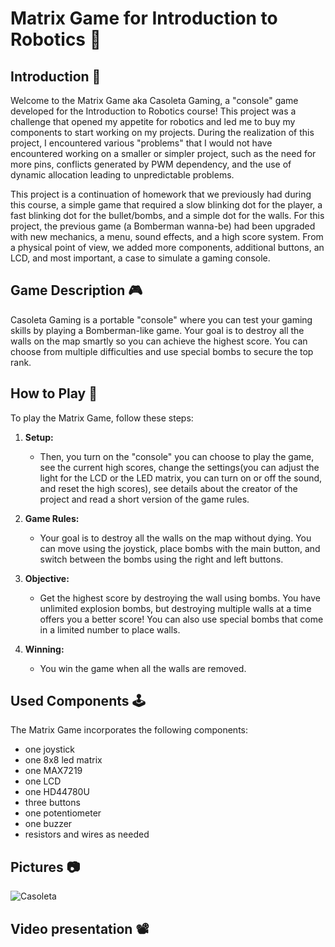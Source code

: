 Matrix Game for Introduction to Robotics 🦾
========================================

Introduction 📄
------------

Welcome to the Matrix Game aka Casoleta Gaming, a "console" game developed for the Introduction to Robotics course! This project was a challenge that opened my appetite for robotics and led me to buy my components to start working on my projects. During the realization of this project, I encountered various "problems" that I would not have encountered working on a smaller or simpler project, such as the need for more pins, conflicts generated by PWM dependency, and the use of dynamic allocation leading to unpredictable problems.

This project is a continuation of homework that we previously had during this course, a simple game that required a slow blinking dot for the player, a fast blinking dot for the bullet/bombs, and a simple dot for the walls. For this project, the previous game (a Bomberman wanna-be) had been upgraded with new mechanics, a menu, sound effects, and a high score system. From a physical point of view, we added more components, additional buttons, an LCD, and most important, a case to simulate a gaming console.

Game Description 🎮
----------------

Casoleta Gaming is a portable "console" where you can test your gaming skills by playing a Bomberman-like game. Your goal is to destroy all the walls on the map smartly so you can achieve the highest score. You can choose from multiple difficulties and use special bombs to secure the top rank.

How to Play 🧩
-----------

To play the Matrix Game, follow these steps:

1.  **Setup:**
    
    *   Then, you turn on the "console" you can choose to play the game, see the current high scores, change the settings(you can adjust the light for the LCD or the LED matrix, you can turn on or off the sound, and reset the high scores), see details about the creator of the project and read a short version of the game rules.
2.  **Game Rules:**
    
    *   Your goal is to destroy all the walls on the map without dying. You can move using the joystick, place bombs with the main button, and switch between the bombs using the right and left buttons.
3.  **Objective:**
    
    *   Get the highest score by destroying the wall using bombs. You have unlimited explosion bombs, but destroying multiple walls at a time offers you a better score! You can also use special bombs that come in a limited number to place walls.
4.  **Winning:**
    
    *   You win the game when all the walls are removed.

Used Components 🕹️
---------------

The Matrix Game incorporates the following components:

* one joystick
* one 8x8 led matrix
* one MAX7219
* one LCD
* one HD44780U
* three buttons
* one potentiometer
* one buzzer
* resistors and wires as needed

Pictures 📷
---------------
![Casoleta](https://github.com/Bucovina/MatrixGame/assets/103101131/74d5859d-64fd-4215-a368-773866cc54b4)


Video presentation 📽️
---------------
